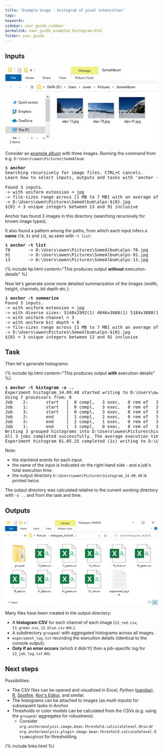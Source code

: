 ```yaml
---
title: "Example Usage - Histogram of pixel intensities"
tags:
keywords:
sidebar: user_guide_sidebar
permalink: user_guide_examples_histogram.html
folder: user_guide
---
```


## Inputs

<img alt="inputs in windows explorer" src="/images/examples/histogram/inputs_windows_explorer.jpg" class="screenshot"/>

Consider an [example album](/downloads/examples/alps.zip) with three images. Running the command from e.g. `D:\Users\owen\Pictures\SomeAlbum`:

<pre>
$ <b>anchor</b>
Searching recursively for image files. CTRL+C cancels.
Learn how to select inputs, outputs and tasks with 'anchor -h'.

Found 3 inputs.
-> with uniform extension = jpg
-> file-sizes range across [1 MB to 7 MB] with an average of 4 MB.
-> D:\Users\owen\Pictures\SomeAlbum\alps-${0}.jpg
${0} = 3 unique integers between 13 and 91 inclusive
</pre>

Anchor has found 3 images in this directory (searching recursively for known image types).

It also found a pattern among the paths, from which each input infers a **name** (`78`, `91` and `13`), as seen with `-t list`:

<pre>
$ <b>anchor -t list</b>
78       -> D:\Users\owen\Pictures\SomeAlbum\alps-78.jpg
91       -> D:\Users\owen\Pictures\SomeAlbum\alps-91.jpg
13       -> D:\Users\owen\Pictures\SomeAlbum\alps-13.jpg
</pre>

{% include tip.html content="This produces output **without** execution-details" %}

Now let's generate some more detailed summarization of the images (width, height, channels, bit depth etc.):

<pre>
$ <b>anchor -t summarize</b>
Found 3 inputs.
-> with uniform extension = jpg
-> with diverse sizes: 5148x2992(1) 4846x3888(1) 5184x3888(1)
-> with uniform channel = 3
-> with uniform bit depth = 8
-> file-sizes range across [1 MB to 7 MB] with an average of 4 MB.
-> D:\Users\owen\Pictures\SomeAlbum\alps-${0}.jpg
${0} = 3 unique integers between 13 and 91 inclusive
</pre>

## Task

Then let's generate histograms:

{% include tip.html content="This produces output **with** execution-details" %}

<pre>
$ <b>anchor -t histogram -o ..</b>
Experiment histogram_14.09.48 started writing to D:\Users\owen\Pictures\histogram_14.09.48
Using 7 processors from: 8
Job    2:       start   [  0 compl,   3 exec,   0 rem of   3]           78
Job    1:       start   [  0 compl,   3 exec,   0 rem of   3]           13
Job    3:       start   [  0 compl,   3 exec,   0 rem of   3]           91
Job    2:       end     [  1 compl,   2 exec,   0 rem of   3]   (1s)    78
Job    3:       end     [  2 compl,   1 exec,   0 rem of   3]   (1s)    91
Job    1:       end     [  3 compl,   0 exec,   0 rem of   3]   (1s)    13
Writing 3 grouped histograms into D:\Users\owen\Pictures\histogram_14.09.48\grouped
All 3 jobs completed successfully. The average execution time was 1.689 ms.
Experiment histogram_01.05.25 completed (1s) writing to D:\Users\owen\Pictures\histogram_14.09.48
</pre>

Note:
- the start/end events for each input.
- the name of the input is indicated on the right-hand side - and a job's total execution time.
- the output directory `D:\Users\owen\Pictures\histogram_14.09.48` is printed twice.

The output directory was calculated relative to the current working directory with `-o ..` and from the task and time.

## Outputs

<img alt="outputs in windows explorer" src="/images/examples/histogram/outputs_windows_explorer.jpg" class="screenshot"/>

Many files have been created in the output directory:

- A **histogram CSV** for each channel of each image (`13_red.csv`, `13_green.csv`, `13_blue.csv` etc.).
- A subdirectory `grouped/` with aggregated histograms across all images.
- `experiment_log.txt` recording the execution details (identical to the console output).
- **Only if an error occurs** (which it didn't!) then a job-specific log for `13_job_log.txt` etc.


## Next steps

Possibilities:
- The CSV files can be opened and visualized in *Excel*, *Python* ([pandas](https://pandas.pydata.org/pandas-docs/stable/reference/api/pandas.read_csv.html)), [R](https://www.r-project.org/), [Spotfire](https://www.tibco.com/products/tibco-spotfire), [Ron's Editor](https://www.ronsplace.eu/products/ronseditor), and similar.
- The histograms can be attached to images (as *multi-inputs*) for subsequent tasks in Anchor.
- Thresholds or color models can be calculated from the CSVs (e.g. using the `grouped/` aggregates for robustness).
    - Consider `org.anchoranalysis.image.bean.threshold.calculatelevel.Otsu` or `org.anchoranalysis.plugin.image.bean.threshold.calculatelevel.OtsuWeighted` for thresholding.

{% include links.html %}